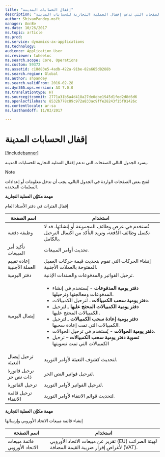 ```yaml
---
title: "إقفال الحسابات المدينة"
description: "يسرد الموضوع التالي الصفحات التي تدعم إقفال العملية التجارية للحسابات المدينة."
author: ShivamPandey-msft
manager: AnnBe
ms.date: 10/26/2017
ms.topic: article
ms.prod: 
ms.service: dynamics-ax-applications
ms.technology: 
audience: Application User
ms.reviewer: twheeloc
ms.search.scope: Core, Operations
ms.custom: 59372
ms.assetid: c18d83e5-4adb-422a-91be-82a665d8288b
ms.search.region: Global
ms.author: shpandey
ms.search.validFrom: 2016-02-28
ms.dyn365.ops.version: AX 7.0.0
ms.translationtype: HT
ms.sourcegitcommit: 2771a31b5a4d418a27de0ebe1945d1fed2d8d6d6
ms.openlocfilehash: 8532b778c89c972a833ac9ffe28243f15f01426c
ms.contentlocale: ar-sa
ms.lasthandoff: 11/03/2017

---
```


# <a name="close-accounts-receivable"></a>إقفال الحسابات المدينة

[!include[banner](../includes/banner.md)]




يسرد الجدول التالي الصفحات التي تدعم إقفال العملية التجارية للحسابات المدينة.

> [!NOTE] 
> لفتح بعض الصفحات الواردة في الجدول التالي، يجب أن تدخل معلومات أو إعدادات المعلمات المحددة.

**مهمة مكوِّن العملية التجارية**                   

إقفال الفترات في دفتر الأستاذ العام

| اسم الصفحة                            | استخدام                                                                                      |
|--------------------------------------|--------------------------------------------------------------------------------------------|
|وظيفة دفعية                             | تُستخدم في عرض وظائف المجموعة أو إنشائها. قد لا تكتمل وظائف الدُفعة، وتريد التأكد من اكتمال الترحيل بالكامل.                                                                                                               |
|تأكيد أمر المبيعات                   | تحديث أوامر المبيعات.                                                                       |
|إعادة تقييم العملة الأجنبية          | إنشاء الحركات التي تقوم بتحديث قيمة حركات العميل المفتوحة بالعملات الأجنبية.                                                                                                                         |
| دفتر اليومية                              | ترحيل الفواتير والمدفوعات والسندات الإذنية.                                             |
| إيصال اليومية                      |<ul><li>**دفتر يومية المدفوعات** - يُستخدم في إنشاء المدفوعات ومعالجتها وترحيلها.</li><li>**‏‏دفتر يومية سحب الكمبيالات** ـ لترحيل الكمبيالات.</li><li>**‏‏دفتر يومية الكمبيالات المحتج عليها** ـ لترحيل الكمبيالات المحتج عليها.</li><li>**دفتر يومية إعادة سحب الكمبيالات** ـ لترحيل الكمبيالات التي تمت إعادة سحبها.</li><li>**دفتر يومية الحوالات** - يُستخدم في ترحيل الحوالات.</li><li>**تسوية دفتر يومية سحب الكمبيالات** – ترحيل الكمبيالات التي تمت تسويتها</li></ul>                   |
| ترحيل إيصال التعبئة                 | لتحديث كشوف التعبئة لأوامر التوريد.                                                     |
| ترحيل فاتورة ذات نص حر               | لترحيل فواتير النص الحر.                                                                   |
| ترحيل الفاتورة                      | لترحيل الفواتير لأوامر التوريد.                                                            |
| ترحيل قائمة الانتقاء                 |لتحديث قوائم الانتقاء لأوامر التوريد.                                                      |

**مهمة مكوِّن العملية التجارية**   

إنشاء قائمة مبيعات الاتحاد الأوروبي وإرسالها

| اسم الصفحة                            | استخدام                                                                                      |
|--------------------------------------|--------------------------------------------------------------------------------------------|
|قائمة مبيعات الاتحاد الأوروبي                         | تقرير عن مبيعات الاتحاد الأوروبي (EU) لهيئة الضرائب لأغراض إقرار ضريبة القيمة المضافة (VAT).                                                                                                                           |







